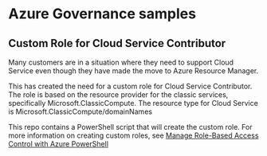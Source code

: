 # Azure Governance samples #


## Custom Role for Cloud Service Contributor ##

Many customers are in a situation where they need to support Cloud Service even though they have made the move to Azure Resource Manager. 

This has created the need for a custom role for Cloud Service Contributor. The role is based on the resource provider for the classic services, specifically Microsoft.ClassicCompute. The resource type for Cloud Service is Microsoft.ClassicCompute/domainNames

This repo contains a PowerShell script that will create the custom role. For more information on creating custom roles, see [Manage Role-Based Access Control with Azure PowerShell](https://docs.microsoft.com/en-us/azure/active-directory/role-based-access-control-manage-access-powershell)